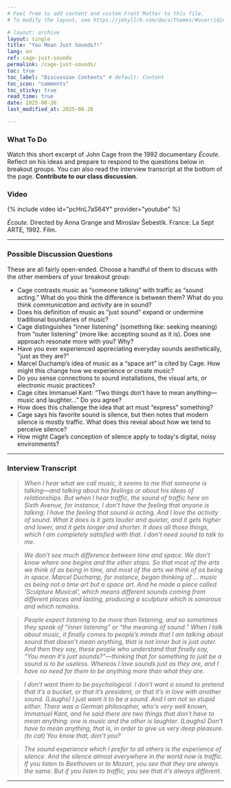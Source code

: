 ```yaml
---
# Feel free to add content and custom Front Matter to this file.
# To modify the layout, see https://jekyllrb.com/docs/themes/#overriding-theme-defaults

# layout: archive   
layout: single   
title: "You Mean Just Sounds?!"   
lang: en   
ref: cage-just-sounds    
permalink: /cage-just-sounds/   
toc: true  
toc_label: "Discussion Contents" # default: Content
toc_icon: "comments"  
toc_sticky: true   
read_time: true  
date: 2025-08-26  
last_modified_at: 2025-08-26  

---
```


### What To Do   

Watch this short excerpt of John Cage from the 1992 documentary *Écoute*. Reflect on his ideas and prepare to respond to the questions below in breakout groups. You can also read the interview transcript at the bottom of the page. **Contribute to our class discussion**.     

### Video   

{% include video id="pcHnL7aS64Y" provider="youtube" %}  
    
*Écoute*. Directed by Anna Grange and Miroslav Šebestík. France: La Sept ARTE, 1992. Film.  

---

### Possible Discussion Questions  

These are all fairly open-ended. Choose a handful of them to discuss with the other members of your breakout group:       

- Cage contrasts music as “someone talking” with traffic as “sound acting.” What do you think the difference is between them? What do you think _communication_ and _activity_ are in sound?  
- Does his definition of music as “just sound” expand or undermine traditional boundaries of music?  
- Cage distinguishes “inner listening” (something like: seeking meaning) from “outer listening” (more like: accepting sound as it is). Does one approach resonate more with you? Why?  
- Have you ever experienced appreciating everyday sounds aesthetically, "just as they are?"   
- Marcel Duchamp’s idea of music as a “space art” is cited by Cage. How might this change how we experience or create music?  
- Do you sense connections to sound installations, the visual arts, or electronic music practices?  
- Cage cites Immanuel Kant: “Two things don’t have to mean anything—music and laughter...” Do you agree?     
- How does this challenge the idea that art must “express” something?  
- Cage says his favorite sound is silence, but then notes that modern silence is mostly traffic. What does this reveal about how we tend to perceive silence?  
- How might Cage’s conception of silence apply to today's digital, noisy environments?  

--- 

### Interview Transcript    

> _When I hear what we call music, it seems to me that someone is talking—and talking about his feelings or about his ideas of relationships. But when I hear traffic, the sound of traffic here on Sixth Avenue, for instance, I don’t have the feeling that anyone is talking. I have the feeling that sound is acting. And I love the activity of sound. What it does is it gets louder and quieter, and it gets higher and lower, and it gets longer and shorter. It does all those things, which I am completely satisfied with that. I don’t need sound to talk to me_.

> _We don’t see much difference between time and space. We don’t know where one begins and the other stops. So that most of the arts we think of as being in time, and most of the arts we think of as being in space. Marcel Duchamp, for instance, began thinking of ... music as being not a time art but a space art. And he made a piece called 'Sculpture Musical', which means different sounds coming from different places and lasting, producing a sculpture which is sonorous and which remains_.

> _People expect listening to be more than listening, and so sometimes they speak of “inner listening” or “the meaning of sound.” When I talk about music, it finally comes to people’s minds that I am talking about sound that doesn’t mean anything, that is not inner but is just outer. And then they say, these people who understand that finally say, “You mean it’s just sounds?”—thinking that for something to just be a sound is to be useless. Whereas I love sounds just as they are, and I have no need for them to be anything more than what they are_.

> _I don’t want them to be psychological. I don’t want a sound to pretend that it’s a bucket, or that it’s president, or that it’s in love with another sound. (Laughs) I just want it to be a sound. And I am not so stupid either. There was a German philosopher, who's very well known, Immanuel Kant, and he said there are two things that don’t have to mean anything: one is music and the other is laughter. (Laughs) Don’t have to mean anything, that is, in order to give us very deep pleasure. (to cat) You know that, don’t you?_

> _The sound experience which I prefer to all others is the experience of silence. And the silence almost everywhere in the world now is traffic. If you listen to Beethoven or to Mozart, you see that they are always the same. But if you listen to traffic, you see that it's always different_.  

* * *   